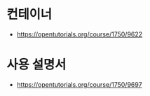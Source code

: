 # 컨테이너
- https://opentutorials.org/course/1750/9622
# 사용 설명서
- https://opentutorials.org/course/1750/9697
